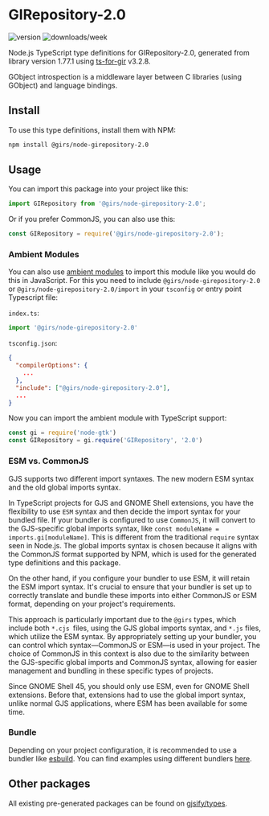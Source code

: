 
# GIRepository-2.0

![version](https://img.shields.io/npm/v/@girs/node-girepository-2.0)
![downloads/week](https://img.shields.io/npm/dw/@girs/node-girepository-2.0)


Node.js TypeScript type definitions for GIRepository-2.0, generated from library version 1.77.1 using [ts-for-gir](https://github.com/gjsify/ts-for-gir) v3.2.8.

GObject introspection is a middleware layer between C libraries (using GObject) and language bindings.

## Install

To use this type definitions, install them with NPM:
```bash
npm install @girs/node-girepository-2.0
```

## Usage

You can import this package into your project like this:
```ts
import GIRepository from '@girs/node-girepository-2.0';
```

Or if you prefer CommonJS, you can also use this:
```ts
const GIRepository = require('@girs/node-girepository-2.0');
```

### Ambient Modules

You can also use [ambient modules](https://github.com/gjsify/ts-for-gir/tree/main/packages/cli#ambient-modules) to import this module like you would do this in JavaScript.
For this you need to include `@girs/node-girepository-2.0` or `@girs/node-girepository-2.0/import` in your `tsconfig` or entry point Typescript file:

`index.ts`:
```ts
import '@girs/node-girepository-2.0'
```

`tsconfig.json`:
```json
{
  "compilerOptions": {
    ...
  },
  "include": ["@girs/node-girepository-2.0"],
  ...
}
```

Now you can import the ambient module with TypeScript support: 

```ts
const gi = require('node-gtk')
const GIRepository = gi.require('GIRepository', '2.0')
```



### ESM vs. CommonJS

GJS supports two different import syntaxes. The new modern ESM syntax and the old global imports syntax.

In TypeScript projects for GJS and GNOME Shell extensions, you have the flexibility to use `ESM` syntax and then decide the import syntax for your bundled file. If your bundler is configured to use `CommonJS`, it will convert to the GJS-specific global imports syntax, like `const moduleName = imports.gi[moduleName]`. This is different from the traditional `require` syntax seen in Node.js. The global imports syntax is chosen because it aligns with the CommonJS format supported by NPM, which is used for the generated type definitions and this package.

On the other hand, if you configure your bundler to use ESM, it will retain the ESM import syntax. It's crucial to ensure that your bundler is set up to correctly translate and bundle these imports into either CommonJS or ESM format, depending on your project's requirements.

This approach is particularly important due to the `@girs` types, which include both `*.cjs `files, using the GJS global imports syntax, and `*.js` files, which utilize the ESM syntax. By appropriately setting up your bundler, you can control which syntax—CommonJS or ESM—is used in your project. The choice of CommonJS in this context is also due to the similarity between the GJS-specific global imports and CommonJS syntax, allowing for easier management and bundling in these specific types of projects.

Since GNOME Shell 45, you should only use ESM, even for GNOME Shell extensions. Before that, extensions had to use the global import syntax, unlike normal GJS applications, where ESM has been available for some time.

### Bundle

Depending on your project configuration, it is recommended to use a bundler like [esbuild](https://esbuild.github.io/). You can find examples using different bundlers [here](https://github.com/gjsify/ts-for-gir/tree/main/examples).

## Other packages

All existing pre-generated packages can be found on [gjsify/types](https://github.com/gjsify/types).

